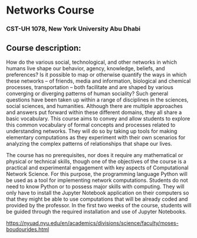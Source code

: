 # Networks Course 
### CST-UH 1078, New York University Abu Dhabi
## Course description:

How do the various social, technological, and other networks in which humans live shape our behavior, agency, knowledge, beliefs, and preferences? Is it possible to map or otherwise quantify the ways in which these networks – of friends, media and information, biological and chemical processes, transportation – both facilitate and are shaped by various converging or diverging patterns of human sociality? Such general questions have been taken up within a range of disciplines in the sciences, social sciences, and humanities. Although there are multiple approaches and answers put forward within these different domains, they all share a basic vocabulary. This course aims to convey and allow students to explore this common vocabulary of formal concepts and processes related to understanding networks. They will do so by taking up tools for making elementary computations as they experiment with their own scenarios for analyzing the complex patterns of relationships that shape our lives.

The course has no prerequisites, nor does it require any mathematical or physical or technical skills, though one of the objectives of the course is a practical and experimental engagement with key aspects of Computational Network Science. For this purpose, the programming language Python will be used as a tool for implementing network computations. Students do not need to know Python or to possess major skills with computing. They will only have to install the Jupyter Notebook application on their computers so that they might be able to use computations that will be already coded and provided by the professor. In the first two weeks of the course, students will be guided through the required installation and use of Jupyter Notebooks. 

https://nyuad.nyu.edu/en/academics/divisions/science/faculty/moses-boudourides.html
